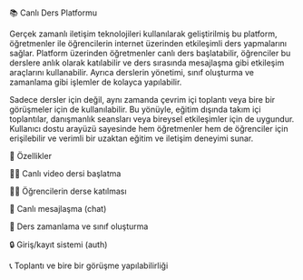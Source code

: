 📚 Canlı Ders Platformu

Gerçek zamanlı iletişim teknolojileri kullanılarak geliştirilmiş bu platform, öğretmenler ile öğrencilerin internet üzerinden etkileşimli ders yapmalarını sağlar. Platform üzerinden öğretmenler canlı ders başlatabilir, öğrenciler bu derslere anlık olarak katılabilir ve ders sırasında mesajlaşma gibi etkileşim araçlarını kullanabilir. Ayrıca derslerin yönetimi, sınıf oluşturma ve zamanlama gibi işlemler de kolayca yapılabilir.

Sadece dersler için değil, aynı zamanda çevrim içi toplantı veya bire bir görüşmeler için de kullanılabilir. Bu yönüyle, eğitim dışında takım içi toplantılar, danışmanlık seansları veya bireysel etkileşimler için de uygundur. Kullanıcı dostu arayüzü sayesinde hem öğretmenler hem de öğrenciler için erişilebilir ve verimli bir uzaktan eğitim ve iletişim deneyimi sunar.

🚀 Özellikler

👩‍🏫 Canlı video dersi başlatma

👨‍🎓 Öğrencilerin derse katılması

💬 Canlı mesajlaşma (chat)

📅 Ders zamanlama ve sınıf oluşturma

🔒 Giriş/kayıt sistemi (auth)

📞 Toplantı ve bire bir görüşme yapılabilirliği
